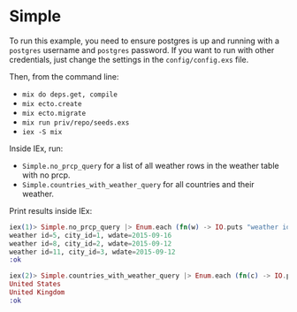 # Simple

To run this example, you need to ensure postgres is up and running with a `postgres` username and `postgres` password. If you want to run with other credentials, just change the settings in the `config/config.exs` file.

Then, from the command line:

* `mix do deps.get, compile`
* `mix ecto.create`
* `mix ecto.migrate`
* `mix run priv/repo/seeds.exs`
* `iex -S mix`

Inside IEx, run:

* `Simple.no_prcp_query` for a list of all weather rows in the weather table with no prcp.
* `Simple.countries_with_weather_query` for all countries and their weather.

Print results inside IEx:

```elixir
iex(1)> Simple.no_prcp_query |> Enum.each (fn(w) -> IO.puts "weather id=#{w.id}, city_id=#{w.city_id}, wdate=#{w.wdate}" end)
weather id=5, city_id=1, wdate=2015-09-16
weather id=8, city_id=2, wdate=2015-09-12
weather id=11, city_id=3, wdate=2015-09-12
:ok

iex(2)> Simple.countries_with_weather_query |> Enum.each (fn(c) -> IO.puts c.name end)
United States
United Kingdom
:ok
```
